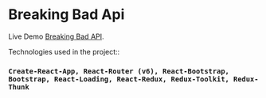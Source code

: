 # Breaking Bad Api

Live Demo [Breaking Bad API](https://bbad-lac.vercel.app/).

Technologies used in the project::

### `Create-React-App, React-Router (v6), React-Bootstrap, Bootstrap, React-Loading, React-Redux, Redux-Toolkit, Redux-Thunk`


